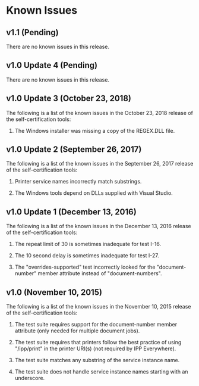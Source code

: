 # Known Issues

## v1.1 (Pending)

There are no known issues in this release.


## v1.0 Update 4 (Pending)

There are no known issues in this release.


## v1.0 Update 3 (October 23, 2018)

The following is a list of the known issues in the October 23, 2018 release of
the self-certification tools:

1. The Windows installer was missing a copy of the REGEX.DLL file.


## v1.0 Update 2 (September 26, 2017)

The following is a list of the known issues in the September 26, 2017 release of
the self-certification tools:

1. Printer service names incorrectly match substrings.

2. The Windows tools depend on DLLs supplied with Visual Studio.


## v1.0 Update 1 (December 13, 2016)

The following is a list of the known issues in the December 13, 2016 release of
the self-certification tools:

1. The repeat limit of 30 is sometimes inadequate for test I-16.

2. The 10 second delay is sometimes inadequate for test I-27.

3. The "overrides-supported" test incorrectly looked for the "document-number"
   member attribute instead of "document-numbers".


## v1.0 (November 10, 2015)

The following is a list of the known issues in the November 10, 2015 release of
the self-certification tools:

1. The test suite requires support for the document-number member attribute
   (only needed for multiple document jobs).

2. The test suite requires that printers follow the best practice of using
   "/ipp/print" in the printer URI(s) (not required by IPP Everywhere).

3. The test suite matches any substring of the service instance name.

4. The test suite does not handle service instance names starting with an
   underscore.
